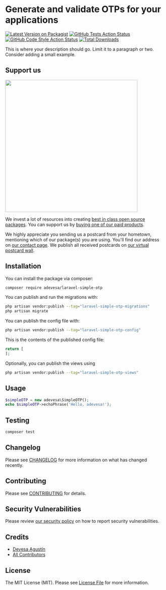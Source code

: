 # Generate and validate OTPs for your applications

[![Latest Version on Packagist](https://img.shields.io/packagist/v/adevesa/laravel-simple-otp.svg?style=flat-square)](https://packagist.org/packages/adevesa/laravel-simple-otp)
[![GitHub Tests Action Status](https://img.shields.io/github/actions/workflow/status/adevesa/laravel-simple-otp/run-tests.yml?branch=main&label=tests&style=flat-square)](https://github.com/adevesa/laravel-simple-otp/actions?query=workflow%3Arun-tests+branch%3Amain)
[![GitHub Code Style Action Status](https://img.shields.io/github/actions/workflow/status/adevesa/laravel-simple-otp/fix-php-code-style-issues.yml?branch=main&label=code%20style&style=flat-square)](https://github.com/adevesa/laravel-simple-otp/actions?query=workflow%3A"Fix+PHP+code+style+issues"+branch%3Amain)
[![Total Downloads](https://img.shields.io/packagist/dt/adevesa/laravel-simple-otp.svg?style=flat-square)](https://packagist.org/packages/adevesa/laravel-simple-otp)

This is where your description should go. Limit it to a paragraph or two. Consider adding a small example.

## Support us

[<img src="https://github-ads.s3.eu-central-1.amazonaws.com/laravel-simple-otp.jpg?t=1" width="419px" />](https://spatie.be/github-ad-click/laravel-simple-otp)

We invest a lot of resources into creating [best in class open source packages](https://spatie.be/open-source). You can support us by [buying one of our paid products](https://spatie.be/open-source/support-us).

We highly appreciate you sending us a postcard from your hometown, mentioning which of our package(s) you are using. You'll find our address on [our contact page](https://spatie.be/about-us). We publish all received postcards on [our virtual postcard wall](https://spatie.be/open-source/postcards).

## Installation

You can install the package via composer:

```bash
composer require adevesa/laravel-simple-otp
```

You can publish and run the migrations with:

```bash
php artisan vendor:publish --tag="laravel-simple-otp-migrations"
php artisan migrate
```

You can publish the config file with:

```bash
php artisan vendor:publish --tag="laravel-simple-otp-config"
```

This is the contents of the published config file:

```php
return [
];
```

Optionally, you can publish the views using

```bash
php artisan vendor:publish --tag="laravel-simple-otp-views"
```

## Usage

```php
$simpleOTP = new adevesa\SimpleOTP();
echo $simpleOTP->echoPhrase('Hello, adevesa!');
```

## Testing

```bash
composer test
```

## Changelog

Please see [CHANGELOG](CHANGELOG.md) for more information on what has changed recently.

## Contributing

Please see [CONTRIBUTING](CONTRIBUTING.md) for details.

## Security Vulnerabilities

Please review [our security policy](../../security/policy) on how to report security vulnerabilities.

## Credits

- [Devesa Agustín](https://github.com/adevesa)
- [All Contributors](../../contributors)

## License

The MIT License (MIT). Please see [License File](LICENSE.md) for more information.
